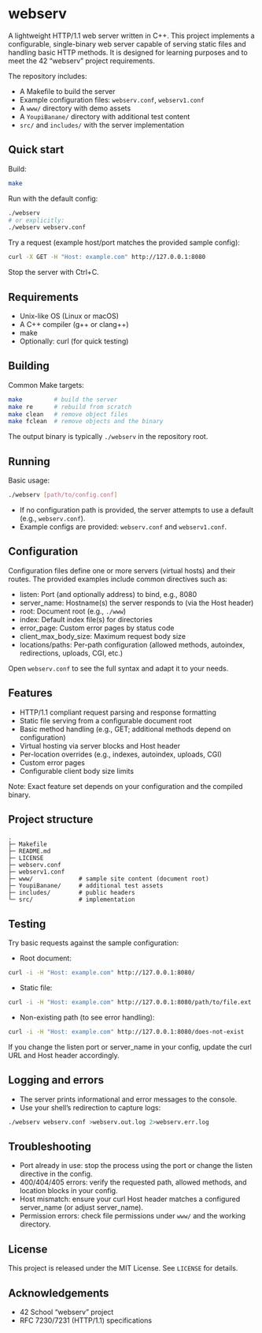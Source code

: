 # webserv

A lightweight HTTP/1.1 web server written in C++. This project implements a configurable, single-binary web server capable of serving static files and handling basic HTTP methods. It is designed for learning purposes and to meet the 42 “webserv” project requirements.

The repository includes:
- A Makefile to build the server
- Example configuration files: `webserv.conf`, `webserv1.conf`
- A `www/` directory with demo assets
- A `YoupiBanane/` directory with additional test content
- `src/` and `includes/` with the server implementation

## Quick start

Build:
```bash
make
```

Run with the default config:
```bash
./webserv
# or explicitly:
./webserv webserv.conf
```

Try a request (example host/port matches the provided sample config):
```bash
curl -X GET -H "Host: example.com" http://127.0.0.1:8080
```

Stop the server with Ctrl+C.

## Requirements

- Unix-like OS (Linux or macOS)
- A C++ compiler (g++ or clang++)
- make
- Optionally: curl (for quick testing)

## Building

Common Make targets:
```bash
make         # build the server
make re      # rebuild from scratch
make clean   # remove object files
make fclean  # remove objects and the binary
```

The output binary is typically `./webserv` in the repository root.

## Running

Basic usage:
```bash
./webserv [path/to/config.conf]
```

- If no configuration path is provided, the server attempts to use a default (e.g., `webserv.conf`).
- Example configs are provided: `webserv.conf` and `webserv1.conf`.

## Configuration

Configuration files define one or more servers (virtual hosts) and their routes. The provided examples include common directives such as:

- listen: Port (and optionally address) to bind, e.g., 8080
- server_name: Hostname(s) the server responds to (via the Host header)
- root: Document root (e.g., `./www`)
- index: Default index file(s) for directories
- error_page: Custom error pages by status code
- client_max_body_size: Maximum request body size
- locations/paths: Per-path configuration (allowed methods, autoindex, redirections, uploads, CGI, etc.)

Open `webserv.conf` to see the full syntax and adapt it to your needs.

## Features

- HTTP/1.1 compliant request parsing and response formatting
- Static file serving from a configurable document root
- Basic method handling (e.g., GET; additional methods depend on configuration)
- Virtual hosting via server blocks and Host header
- Per-location overrides (e.g., indexes, autoindex, uploads, CGI)
- Custom error pages
- Configurable client body size limits

Note: Exact feature set depends on your configuration and the compiled binary.

## Project structure

```
.
├─ Makefile
├─ README.md
├─ LICENSE
├─ webserv.conf
├─ webserv1.conf
├─ www/             # sample site content (document root)
├─ YoupiBanane/     # additional test assets
├─ includes/        # public headers
└─ src/             # implementation
```

## Testing

Try basic requests against the sample configuration:

- Root document:
```bash
curl -i -H "Host: example.com" http://127.0.0.1:8080/
```

- Static file:
```bash
curl -i -H "Host: example.com" http://127.0.0.1:8080/path/to/file.ext
```

- Non-existing path (to see error handling):
```bash
curl -i -H "Host: example.com" http://127.0.0.1:8080/does-not-exist
```

If you change the listen port or server_name in your config, update the curl URL and Host header accordingly.

## Logging and errors

- The server prints informational and error messages to the console.
- Use your shell’s redirection to capture logs:
```bash
./webserv webserv.conf >webserv.out.log 2>webserv.err.log
```

## Troubleshooting

- Port already in use: stop the process using the port or change the listen directive in the config.
- 400/404/405 errors: verify the requested path, allowed methods, and location blocks in your config.
- Host mismatch: ensure your curl Host header matches a configured server_name (or adjust server_name).
- Permission errors: check file permissions under `www/` and the working directory.

## License

This project is released under the MIT License. See `LICENSE` for details.

## Acknowledgements

- 42 School “webserv” project
- RFC 7230/7231 (HTTP/1.1) specifications
